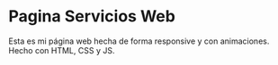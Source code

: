 # Pagina Servicios Web
Esta es mi página web hecha de forma responsive y con animaciones. Hecho con HTML, CSS y JS.
